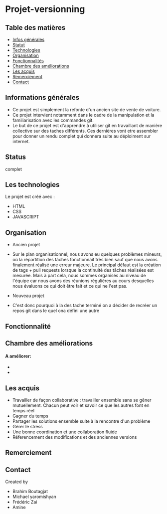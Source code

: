 # Projet-versionning 

## Table des matières
* [Infos générales](#infos-générales)
* [Statut](#status)
* [Technologies](#technologies)
* [Organisation](#organisation)
* [Fonctionnalités](#fonctionnalités)
* [Chambre des améliorations](#chambre-des-améliorations)
* [Les acquis](#les-acquis)
* [Remerciement](#remerciement)
* [Contact](#contact)

## Informations générales
  - Ce projet est simplement la refonte d'un ancien site de vente de voiture.
  - Ce projet intervient notamment dans le cadre de la manipulation et la familiarisation avec les commandes git.
  - Le but de ce projet est d'apprendre à utiliser git en travaillant de manière collective sur des taches différents. Ces dernières vont etre assembler pour donner un rendu complet qui donnera suite au déploiment sur internet. 


## Status
  complet

## Les technologies
  Le projet est créé avec :
  * HTML
  * CSS
  * JAVASCRIPT

## Organisation
  * Ancien projet
  - Sur le plan organisationnel, nous avons eu quelques problèmes mineurs, où la répartition des tâches fonctionnait très bien sauf que nous avons finalement réalisé une erreur majeure.
Le principal défaut est la création de tags + pull requests lorsque la continuité des tâches réalisées est mesurée.
Mais à part cela, nous sommes organisés au niveau de l'équipe car nous avons des réunions régulières au cours desquelles nous évaluons ce qui doit être fait et ce qui ne l'est pas.

  * Nouveau projet
  - C'est donc pourquoi à la des tache terminé on a décider de recréer un repos git dans le quel ona défini une autre 


## Fonctionnalité


## Chambre des améliorations

#### A améliorer:
  - 
  - 




## Les acquis
- Travailler de façon collaborative :  travailler ensemble sans se gêner mutuellement. Chacun peut voir et savoir ce que les autres font en temps réel
- Gagner du temps
- Partager les solutions ensemble suite à la rencontre d'un problème 
- Gérer le stress 
- Une bonne coordination et une collaboration fluide 
- Réferencement des modifications  et des anciennes versions

## Remerciement

## Contact
Created by 
* Brahim Boutagjat
* Michael yaromishyan
* Frédéric Zai
* Amine
